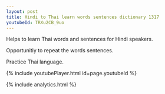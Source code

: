 ```yaml
---
layout: post
title: Hindi to Thai learn words sentences dictionary 1317 
youtubeId: TRXu2CB_9uo
---
```

 
 
Helps to learn Thai words and sentences for Hindi speakers.

Opportunitiy to repeat the words sentences. 

Practice Thai language. 
 
{% include youtubePlayer.html id=page.youtubeId %}
 
 
{% include analytics.html %}